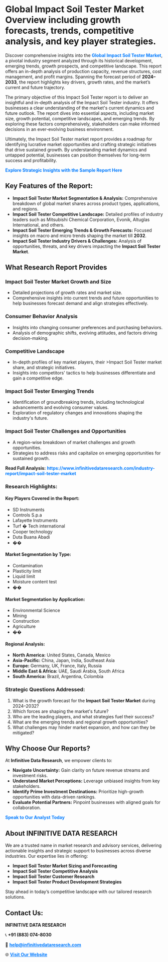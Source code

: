 <h1>Global Impact Soil Tester Market Overview including growth forecasts, trends, competitive analysis, and key player strategies.</h1>
<p>
Discover comprehensive insights into the 
<a href="https://www.infinitivedataresearch.com/industry-report/impact-soil-tester-market" rel="dofollow" style="color: #007BFF; text-decoration: none;"><strong>Global Impact Soil Tester Market</strong></a>, a pivotal industry segment analyzed through its historical development, emerging trends, growth prospects, and competitive landscape. This report offers an in-depth analysis of production capacity, revenue structures, cost management, and profit margins. Spanning the forecast period of <strong>2024–2033</strong>, the report highlights key drivers, growth rates, and the market’s current and future trajectory.
</p>
<p>
The primary objective of this Impact Soil Tester report is to deliver an insightful and in-depth analysis of the Impact Soil Tester industry. It offers businesses a clear understanding of the market's current dynamics and future outlook. The report dives into essential aspects, including market size, growth potential, competitive landscapes, and emerging trends. By exploring these factors comprehensively, stakeholders can make informed decisions in an ever-evolving business environment.
</p>
<p>
Ultimately, the Impact Soil Tester market report provides a roadmap for identifying lucrative market opportunities and crafting strategic initiatives that drive sustained growth. By understanding market dynamics and untapped potential, businesses can position themselves for long-term success and profitability.
</p>
<p>
<a href="https://www.infinitivedataresearch.com/request-sample/reportId=109122" style="color: #007BFF; text-decoration: none;"><strong>Explore Strategic Insights with the Sample Report Here</strong></a>
</p>

<h2>Key Features of the Report:</h2>
<ul>
<li><strong>Impact Soil Tester Market Segmentation & Analysis:</strong> Comprehensive breakdown of global market shares across product types, applications, and regions.</li>
<li><strong>Impact Soil Tester Competitive Landscape:</strong> Detailed profiles of industry leaders such as Mitsubishi Chemical Corporation, Evonik, Altuglas International, and others.</li>
<li><strong>Impact Soil Tester Emerging Trends & Growth Forecasts:</strong> Focused insights on macro and micro trends shaping the market till <strong>2032</strong>.</li>
<li><strong>Impact Soil Tester Industry Drivers & Challenges:</strong> Analysis of opportunities, threats, and key drivers impacting the <strong>Impact Soil Tester Market</strong>.</li>
</ul>

<h2>What Research Report Provides</h2>
<h3>Impact Soil Tester Market Growth and Size</h3>
<ul>
<li>Detailed projections of growth rates and market size.</li>
<li>Comprehensive insights into current trends and future opportunities to help businesses forecast demand and align strategies effectively.</li>
</ul>

<h3>Consumer Behavior Analysis</h3>
<ul>
<li>Insights into changing consumer preferences and purchasing behaviors.</li>
<li>Analysis of demographic shifts, evolving attitudes, and factors driving decision-making.</li>
</ul>

<h3>Competitive Landscape</h3>
<ul>
<li>In-depth profiles of key market players, their >Impact Soil Tester market share, and strategic initiatives.</li>
<li>Insights into competitors' tactics to help businesses differentiate and gain a competitive edge.</li>
</ul>

<h3>Impact Soil Tester Emerging Trends</h3>
<ul>
<li>Identification of groundbreaking trends, including technological advancements and evolving consumer values.</li>
<li>Exploration of regulatory changes and innovations shaping the industry's future.</li>
</ul>

<h3>Impact Soil Tester Challenges and Opportunities</h3>
<ul>
<li>A region-wise breakdown of market challenges and growth opportunities.</li>
<li>Strategies to address risks and capitalize on emerging opportunities for sustained growth.</li>
</ul>
<p><strong>Read Full Analysis:</strong> <a href="https://www.infinitivedataresearch.com/industry-report/impact-soil-tester-market" rel="dofollow" style="color: #007BFF; text-decoration: none;"><strong>https://www.infinitivedataresearch.com/industry-report/impact-soil-tester-market</strong></a></p>
<h3>Research Highlights:</h3>
<h4>Key Players Covered in the Report:</h4>
<ul><li>SD Instruments</li><li>Controls S.p.a</li><li>Lafayette Instruments</li><li>Turf � Tech international</li><li>Cooper technology</li><li>Duta Buana Abadi</li><li>��</li></ul>
<h4>Market Segmentation by Type:</h4>
<ul><li>Contamination</li><li>Plasticity limit</li><li>Liquid limit</li><li>Moisture content test</li><li>��</li></ul>
<h4>Market Segmentation by Application:</h4>
<ul><li>Environmental Science</li><li>Mining</li><li>Construction</li><li>Agriculture</li><li>��</li></ul>

<h4>Regional Analysis:</h4>
<ul>
<li><strong>North America:</strong> United States, Canada, Mexico</li>
<li><strong>Asia-Pacific:</strong> China, Japan, India, Southeast Asia</li>
<li><strong>Europe:</strong> Germany, UK, France, Italy, Russia</li>
<li><strong>Middle East & Africa:</strong> UAE, Saudi Arabia, South Africa</li>
<li><strong>South America:</strong> Brazil, Argentina, Colombia</li>
</ul>

<h3>Strategic Questions Addressed:</h3>
<ol>
<li>What is the growth forecast for the <strong>Impact Soil Tester Market</strong> during 2024–2032?</li>
<li>Which forces are shaping the market's future?</li>
<li>Who are the leading players, and what strategies fuel their success?</li>
<li>What are the emerging trends and regional growth opportunities?</li>
<li>What challenges may hinder market expansion, and how can they be mitigated?</li>
</ol>

<h2>Why Choose Our Reports?</h2>
<p>At <strong>Infinitive Data Research</strong>, we empower clients to:</p>
<ul>
<li><strong>Navigate Uncertainty:</strong> Gain clarity on future revenue streams and investment risks.</li>
<li><strong>Understand Market Perceptions:</strong> Leverage unbiased insights from key stakeholders.</li>
<li><strong>Identify Prime Investment Destinations:</strong> Prioritize high-growth opportunities with data-driven rankings.</li>
<li><strong>Evaluate Potential Partners:</strong> Pinpoint businesses with aligned goals for collaboration.</li>
</ul>
<p><a href="https://www.infinitivedataresearch.com/industry-report/impact-soil-tester-market" rel="dofollow" style="color: #007BFF; text-decoration: none;"><strong>Speak to Our Analyst Today</strong></a></p>

<h2>About INFINITIVE DATA RESEARCH</h2>
<p>We are a trusted name in market research and advisory services, delivering actionable insights and strategic support to businesses across diverse industries. Our expertise lies in offering:</p>
<ul>
<li><strong>Impact Soil Tester Market Sizing and Forecasting</strong></li>
<li><strong>Impact Soil Tester Competitive Analysis</strong></li>
<li><strong>Impact Soil Tester Customer Research</strong></li>
<li><strong>Impact Soil Tester Product Development Strategies</strong></li>
</ul>
<p>Stay ahead in today’s competitive landscape with our tailored research solutions.</p>

<h2>Contact Us:</h2>
<p><strong>INFINITIVE DATA RESEARCH</strong></p>
<p>📞 <strong>+91 (883) 074-8030</strong></p>
<p>📧 <strong><a href="mailto:help@infinitivedataresearch.com" style="color: #007BFF;">help@infinitivedataresearch.com</a></strong></p>
<p>🌐 <strong><a href="https://www.infinitivedataresearch.com" rel="dofollow" style="color: #007BFF;">Visit Our Website</a></strong></p>